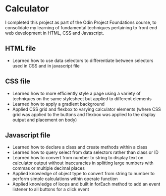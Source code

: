 # Calculator
I completed this project as part of the Odin Project Foundations course, to consolidate my learning of 
fundamental techniques pertaining to front end web development in HTML, CSS and Javascript.
## HTML file
- Learned how to use data selectors to differentiate between selectors used in CSS and in javascript file
## CSS file
- Learned how to more efficiently style a page using a variety of techniques on the same stylesheet but applied to different elements
- Learned how to apply a gradient background 
- Applied CSS grid and flexbox to varying calculator elements (where CSS grid was applied to the buttons and flexbox was applied to the display output and placement on body)
## Javascript file
- Learned how to declare a class and create methods within a class
- Learned how to query select from data selectors rather than class or ID
- Learned how to convert from number to string to display text on calculator output without inaccuracies in splitting large numbers with commas or multiple decimal places
- Applied knowledge of object type to convert from string to number to perform simple calculations within operate function
- Applied knowledge of loops and built in forEach method to add an event listener to all buttons for a click event